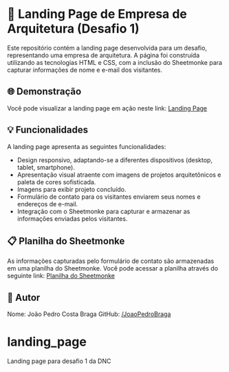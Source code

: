 # 🏢 Landing Page de Empresa de Arquitetura (Desafio 1)


Este repositório contém a landing page desenvolvida para um desafio, representando uma empresa de arquitetura. A página foi construída utilizando as tecnologias HTML e CSS, com a inclusão do Sheetmonke para capturar informações de nome e e-mail dos visitantes.

## 🌐 Demonstração

Você pode visualizar a landing page em ação neste link: [Landing Page](https://lojaarquitetura.netlify.app/)

## 💡 Funcionalidades

A landing page apresenta as seguintes funcionalidades:

- Design responsivo, adaptando-se a diferentes dispositivos (desktop, tablet, smartphone).
- Apresentação visual atraente com imagens de projetos arquitetônicos e paleta de cores sofisticada.
- Imagens para exibir projeto concluído.
- Formulário de contato para os visitantes enviarem seus nomes e endereços de e-mail.
- Integração com o Sheetmonke para capturar e armazenar as informações enviadas pelos visitantes.

## 📋 Planilha do Sheetmonke

As informações capturadas pelo formulário de contato são armazenadas em uma planilha do Sheetmonke. Você pode acessar a planilha através do seguinte link: [Planilha do Sheetmonke](https://docs.google.com/spreadsheets/d/14kV3gSKPKRHa7G6XvFKsB7LEZJzIYHE5COTogXEpUto/edit?usp=sharing)

## 👤 Autor
Nome: João Pedro Costa Braga
GitHub: [/JoaoPedroBraga](https://github.com/JoaoPedroBraga)






# landing_page
Landing page para desafio 1 da DNC
